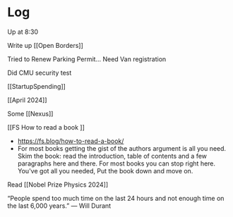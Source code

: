 

# Log


Up at 8:30 

Write up [[Open Borders]]

Tried to Renew Parking Permit... Need Van registration

Did CMU security test

[[StartupSpending]]

[[April 2024]]

Some [[Nexus]]

[[FS How to read a book ]]
- https://fs.blog/how-to-read-a-book/
- For most books getting the gist of the authors argument is all you need. Skim the book: read the introduction, table of contents and a few paragraphs here and there. For most books you can stop right here. You've got all you needed, Put the book down and move on.

Read [[Nobel Prize Physics 2024]]

“People spend too much time on the last 24 hours and not enough time on the last 6,000 years.”
— Will Durant

